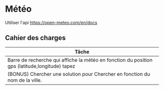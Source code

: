 # Météo

Utiliser l'api https://open-meteo.com/en/docs

<!-- ## Maquette
// Plu stard -->

## Cahier des charges

|Tâche|
|-|
|Barre de recherche qui affiche la météo en fonction du position gps (latitude,longitude) tapez|
|(BONUS) Chercher une solution pour Chercher en fonction du nom de la ville.|

